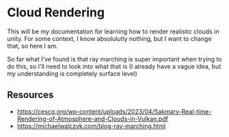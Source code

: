 # Cloud Rendering

This will be my documentation for learning how to render realistic clouds in unity. For some context, I know absolulutly nothing, but I want to change that, so here I am.

So far what I've found is that ray marching is super important when trying to do this, so I'll need to look into what that is (I already have a vague idea, but my understanding is completely surface level)

## Resources
  * https://cescg.org/wp-content/uploads/2023/04/Sakmary-Real-time-Rendering-of-Atmosphere-and-Clouds-in-Vulkan.pdf
  * https://michaelwalczyk.com/blog-ray-marching.html
